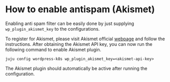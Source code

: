 # How to enable antispam (Akismet)

Enabling anti spam filter can be easily done by just supplying `wp_plugin_akismet_key` to the
configurations.

To register for Akismet, please visit Akismet official [webpage](https://akismet.com/) and follow
the instructions. After obtaining the Akismet API key, you can now run the following command to
enable Akismet plugin.

```
juju config wordpress-k8s wp_plugin_akismet_key=<akismet-api-key>
```

The Akismet plugin should automatically be active after running the configuration.